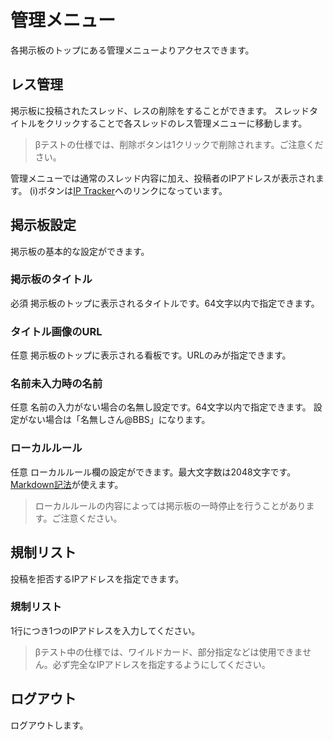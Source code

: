 # 管理メニュー

各掲示板のトップにある管理メニューよりアクセスできます。

## レス管理

掲示板に投稿されたスレッド、レスの削除をすることができます。
スレッドタイトルをクリックすることで各スレッドのレス管理メニューに移動します。

>βテストの仕様では、削除ボタンは1クリックで削除されます。ご注意ください。


管理メニューでは通常のスレッド内容に加え、投稿者のIPアドレスが表示されます。
(i)ボタンは[IP Tracker](https://www.ip-tracker.org/)へのリンクになっています。

## 掲示板設定

掲示板の基本的な設定ができます。

### 掲示板のタイトル

必須 掲示板のトップに表示されるタイトルです。64文字以内で指定できます。

### タイトル画像のURL

任意 掲示板のトップに表示される看板です。URLのみが指定できます。

### 名前未入力時の名前

任意 名前の入力がない場合の名無し設定です。64文字以内で指定できます。
設定がない場合は「名無しさん@BBS」になります。

### ローカルルール

任意 ローカルルール欄の設定ができます。最大文字数は2048文字です。
[Markdown記法](https://qiita.com/Qiita/items/c686397e4a0f4f11683d)が使えます。

>ローカルルールの内容によっては掲示板の一時停止を行うことがあります。ご注意ください。

## 規制リスト

投稿を拒否するIPアドレスを指定できます。

### 規制リスト

1行につき1つのIPアドレスを入力してください。

>βテスト中の仕様では、ワイルドカード、部分指定などは使用できません。必ず完全なIPアドレスを指定するようにしてください。

## ログアウト

ログアウトします。
